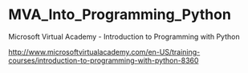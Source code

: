 # MVA_Into_Programming_Python
Microsoft Virtual Academy - Introduction to Programming with Python

http://www.microsoftvirtualacademy.com/en-US/training-courses/introduction-to-programming-with-python-8360
